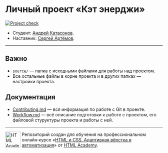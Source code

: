 # Личный проект «Кэт энерджи»

[![Project check][check-image]][check-url]

* Студент: [Андрей Катасонов](https://up.htmlacademy.ru/adaptive/31/user/2450769).
* Наставник: [Сергей Артёмов](https://htmlacademy.ru/profile/firefoxic).

---

## Важно

* `source/` — папка с исходными файлами для работы над проектом.
* Все остальные файлы в корне проекта и в других папках — настройки проекта.

## Документация

* [Contributing.md](./Contributing.md) — вся информация по работе с Git в проекте.
* [Workflow.md](./Workflow.md) — всё описание подготовки к работе с проектом, его файловой стуруктуры проекта и работы с ней.

---

<a href="https://htmlacademy.ru/intensive/adaptive"><img align="left" width="50" height="50" alt="HTML Academy" src="https://up.htmlacademy.ru/static/img/intensive/adaptive/logo-for-github-2.png"></a>

Репозиторий создан для обучения на профессиональном онлайн‑курсе «[HTML и CSS. Адаптивная вёрстка и автоматизация](https://htmlacademy.ru/intensive/adaptive)» от [HTML Academy](https://htmlacademy.ru).

[check-image]: https://github.com/htmlacademy-adaptive/2450769-cat-energy-31/workflows/Project%20check/badge.svg?branch=master
[check-url]: https://github.com/htmlacademy-adaptive/2450769-cat-energy-31/actions
